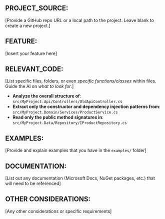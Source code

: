 ## PROJECT_SOURCE:

[Provide a GitHub repo URL or a local path to the project. Leave blank to create a new project.]

## FEATURE:

[Insert your feature here]

## RELEVANT_CODE:

[List specific files, folders, or even *specific functions/classes* within files. Guide the AI on *what to look for*.]
- **Analyze the overall structure of**: `src/MyProject.Api/Controllers/OldApiController.cs`
- **Extract only the constructor and dependency injection patterns from**: `src/MyProject.Domain/Services/ProductService.cs`
- **Read only the public method signatures in**: `src/MyProject.Data/Repository/IProductRepository.cs`

## EXAMPLES:

[Provide and explain examples that you have in the `examples/` folder]

## DOCUMENTATION:

[List out any documentation (Microsoft Docs, NuGet packages, etc.) that will need to be referenced]

## OTHER CONSIDERATIONS:

[Any other considerations or specific requirements]